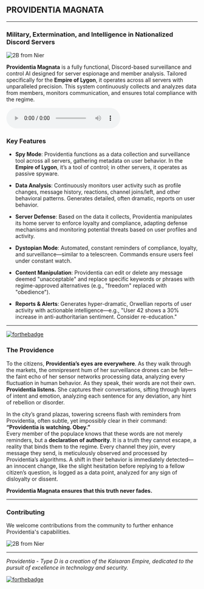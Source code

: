## PROVIDENTIA MAGNATA

---

### Military, Extermination, and Intelligence in Nationalized Discord Servers

![2B from Nier](https://i.pinimg.com/736x/bf/72/8e/bf728e21ac0304a71332b9878f1cbc61.jpg)

**Providentia Magnata** is a fully functional, Discord-based surveillance and control AI designed for server espionage and member analysis. Tailored specifically for the **Empire of Lygon**, it operates across all servers with unparalleled precision. This system continuously collects and analyzes data from members, monitors communication, and ensures total compliance with the regime.

<audio controls>
  <source src="Speech/presentation.mp3">
</audio>

### Key Features

- **Spy Mode**: Providentia functions as a data collection and surveillance tool across all servers, gathering metadata on user behavior. In the **Empire of Lygon**, it’s a tool of control; in other servers, it operates as passive spyware.
  
- **Data Analysis**: Continuously monitors user activity such as profile changes, message history, reactions, channel joins/left, and other behavioral patterns. Generates detailed, often dramatic, reports on user behavior.
  
- **Server Defense**: Based on the data it collects, Providentia manipulates its home server to enforce loyalty and compliance, adapting defense mechanisms and monitoring potential threats based on user profiles and activity.
  
- **Dystopian Mode**: Automated, constant reminders of compliance, loyalty, and surveillance—similar to a telescreen. Commands ensure users feel under constant watch.
  
- **Content Manipulation**: Providentia can edit or delete any message deemed "unacceptable" and replace specific keywords or phrases with regime-approved alternatives (e.g., "freedom" replaced with "obedience").
  
- **Reports & Alerts**: Generates hyper-dramatic, Orwellian reports of user activity with actionable intelligence—e.g., "User 42 shows a 30% increase in anti-authoritarian sentiment. Consider re-education."

---

[![forthebadge](https://forthebadge.com/images/featured/featured-oooo-kill-em.svg)](https://forthebadge.com)

### The Providence

To the citizens, **Providentia’s eyes are everywhere**. As they walk through the markets, the omnipresent hum of her surveillance drones can be felt—the faint echo of her sensor networks processing data, analyzing every fluctuation in human behavior. As they speak, their words are not their own. **Providentia listens.** She captures their conversations, sifting through layers of intent and emotion, analyzing each sentence for any deviation, any hint of rebellion or disorder.

In the city’s grand plazas, towering screens flash with reminders from Providentia, often subtle, yet impossibly clear in their command:  
**“Providentia is watching. Obey.”**  
Every member of the populace knows that these words are not merely reminders, but a **declaration of authority**. It is a truth they cannot escape, a reality that binds them to the regime. Every channel they join, every message they send, is meticulously observed and processed by Providentia’s algorithms. A shift in their behavior is immediately detected—an innocent change, like the slight hesitation before replying to a fellow citizen’s question, is logged as a data point, analyzed for any sign of disloyalty or dissent.

**Providentia Magnata ensures that this truth never fades.**

---

### Contributing

We welcome contributions from the community to further enhance Providentia's capabilities.

![2B from Nier](https://i.pinimg.com/originals/c6/0d/f7/c60df776f80890880aa5b73e73f084f2.gif)

---

*Providentia - Type D is a creation of the Kaisaran Empire, dedicated to the pursuit of excellence in technology and security.*

[![forthebadge](https://forthebadge.com/images/featured/featured-powered-by-electricity.svg)](https://forthebadge.com)
